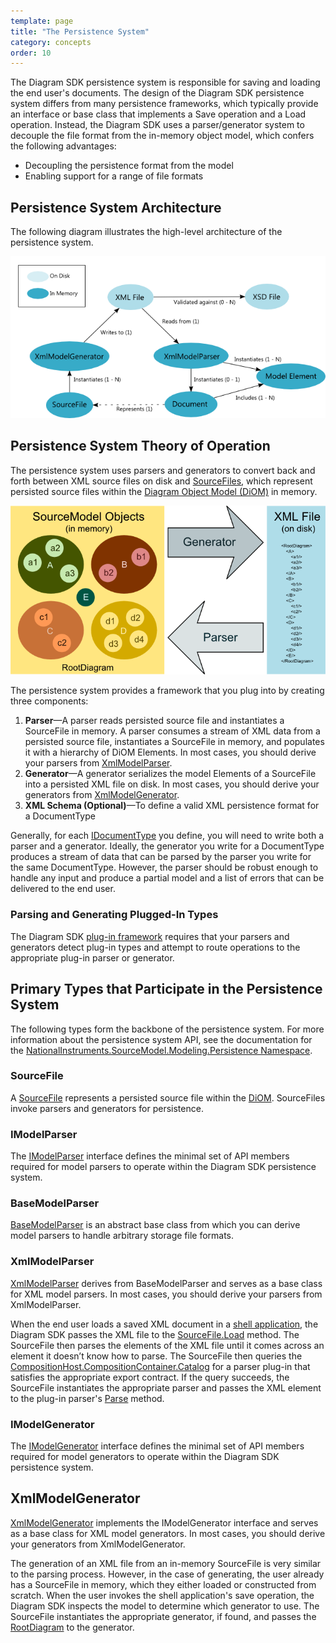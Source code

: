 ```yaml
---
template: page
title: "The Persistence System"
category: concepts
order: 10
---
```


The Diagram SDK persistence system is responsible for saving and loading the end user's documents. The design of the Diagram SDK persistence system differs from many persistence frameworks, which typically provide an interface or base class that implements a Save operation and a Load operation. Instead, the Diagram SDK uses a parser/generator system to decouple the file format from the in-memory object model, which confers the following advantages:

* Decoupling the persistence format from the model
* Enabling support for a range of file formats

## Persistence System Architecture

The following diagram illustrates the high-level architecture of the persistence system.

![PersistenceSystemRelationships]

## Persistence System Theory of Operation

The persistence system uses parsers and generators to convert back and forth between XML source files on disk and [SourceFiles][SourceFileRef], which represent persisted source files within the [Diagram Object Model (DiOM)][Concept_DiOM] in memory.

![Parse_Generate]

The persistence system provides a framework that you plug into by creating three components:

1. __Parser__—A parser reads persisted source file and instantiates a SourceFile in memory. A parser consumes a stream of XML data from a persisted source file, instantiates a SourceFile in memory, and populates it with a hierarchy of DiOM Elements. In most cases, you should derive your parsers from [XmlModelParser][XmlModelParserRef].
2. __Generator__—A generator serializes the model Elements of a SourceFile into a persisted XML file on disk. In most cases, you should derive your generators from [XmlModelGenerator][XmlModelGeneratorRef].
3. __XML Schema (Optional)__—To define a valid XML persistence format for a DocumentType

Generally, for each [IDocumentType][IDocumentTypeRef] you define, you will need to write both a parser and a generator. Ideally, the generator you write for a DocumentType produces a stream of data that can be parsed by the parser you write for the same DocumentType. However, the parser should be robust enough to handle any input and produce a partial model and a list of errors that can be delivered to the end user.

### Parsing and Generating Plugged-In Types

The Diagram SDK [plug-in framework][Concept_Plugin] requires that your parsers and generators detect plug-in types and attempt to route operations to the appropriate plug-in parser or generator.

## Primary Types that Participate in the Persistence System

The following types form the backbone of the persistence system. For more information about the persistence system API, see the documentation for the [NationalInstruments.SourceModel.Modeling.Persistence Namespace][PersistenceNamespaceRef].

### SourceFile

A [SourceFile][SourceFileRef] represents a persisted source file within the [DiOM][Concept_DiOM]. SourceFiles invoke parsers and generators for persistence.

### IModelParser

The [IModelParser][IModelParserRef] interface defines the minimal set of API members required for model parsers to operate within the Diagram SDK persistence system.

### BaseModelParser

[BaseModelParser][BaseModelParserRef] is an abstract base class from which you can derive model parsers to handle arbitrary storage file formats.

### XmlModelParser

[XmlModelParser][XmlModelParserRef] derives from BaseModelParser and serves as a base class for XML model parsers. In most cases, you should derive your parsers from XmlModelParser.

When the end user loads a saved XML document in a [shell application][Concept_Shell], the Diagram SDK passes the XML file to the [SourceFile.Load][SourceFileLoadRef] method. The SourceFile then parses the elements of the XML file until it comes across an element it doesn’t know how to parse. The SourceFile then queries the [CompositionHost.CompositionContainer.Catalog][MSDN_CompositionContainerCatalog] for a parser plug-in that satisfies the appropriate export contract. If the query succeeds, the SourceFile instantiates the appropriate parser and passes the XML element to the plug-in parser's [Parse][XmlModelParserParseRef] method.

### IModelGenerator

The [IModelGenerator][IModelGeneratorRef] interface defines the minimal set of API members required for model generators to operate within the Diagram SDK persistence system.

## XmlModelGenerator

[XmlModelGenerator][XmlModelGeneratorRef] implements the IModelGenerator interface and serves as a base class for XML model generators. In most cases, you should derive your generators from XmlModelGenerator.

The generation of an XML file from an in-memory SourceFile is very similar to the parsing process. However, in the case of generating, the user already has a SourceFile in memory, which they either loaded or constructed from scratch. When the user invokes the shell application's save operation, the Diagram SDK inspects the model to determine which generator to use. The SourceFile instantiates the appropriate generator, if found, and passes the [RootDiagram][RootDiagramRef] to the generator.







[Concept_DiOM]: ../InProgress.html
[Concept_Plugin]: ../InProgress.html
[Concept_Shell]: ../InProgress.htmls

[BaseModelParserRef]: http://xgen.amer.corp.natinst.com/DiagramSDK/html/T_NationalInstruments_SourceModel_Modeling_Persistence_BaseModelParser.htm
[IDocumentTypeRef]: http://xgen.amer.corp.natinst.com/DiagramSDK/html/T_NationalInstruments_SourceModel_Shell_IDocumentType.htm
[IModelGeneratorRef]: http://xgen.amer.corp.natinst.com/DiagramSDK/html/T_NationalInstruments_SourceModel_Modeling_IModelGenerator.htm
[IModelParserRef]: http://xgen.amer.corp.natinst.com/DiagramSDK/html/T_NationalInstruments_SourceModel_Modeling_IModelParser.htm
[PersistenceNamespaceRef]: http://xgen.amer.corp.natinst.com/DiagramSDK/html/N_NationalInstruments_SourceModel_Modeling_Persistence.htm
[RootDiagramRef]: http://xgen.amer.corp.natinst.com/DiagramSDK/html/T_NationalInstruments_SourceModel_Modeling_RootDiagram.htm
[SourceFileRef]: http://xgen.amer.corp.natinst.com/DiagramSDK/html/T_NationalInstruments_SourceModel_Modeling_SourceFile.htm
[SourceFileLoadRef]: http://xgen.amer.corp.natinst.com/DiagramSDK/html/M_NationalInstruments_SourceModel_Modeling_SourceFile_Load.htm
[XmlModelGeneratorRef]: http://xgen.amer.corp.natinst.com/DiagramSDK/html/T_NationalInstruments_SourceModel_Modeling_Persistence_XmlModelGenerator.htm
[XmlModelParserRef]: http://xgen.amer.corp.natinst.com/DiagramSDK/html/T_NationalInstruments_SourceModel_Modeling_Persistence_XmlModelParser.htm
[XmlModelParserParseRef]: http://xgen.amer.corp.natinst.com/DiagramSDK/html/M_NationalInstruments_SourceModel_Modeling_Persistence_XmlModelParser_Parse.htm


[MSDN_CompositionContainerCatalog]: https://msdn.microsoft.com/en-us/library/system.componentmodel.composition.hosting.compositioncontainer.catalog

	
[Parse_Generate]: Parse_Generate.png
[PersistenceSystemRelationships]: PersistenceSystemRelationships.png

